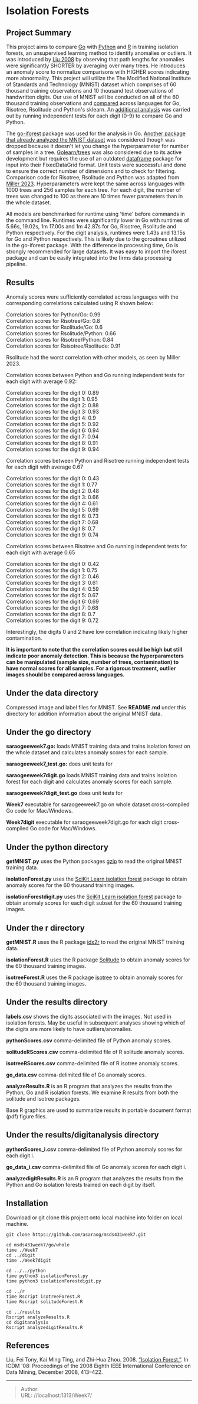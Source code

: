 # 

# Isolation Forests

## Project Summary
This project aims to compare [Go](./go) with [Python](./python) and [R](./r) in training isolation forests, an unsupervised learning method to identify anomalies or outliers. It was introduced by [Liu 2008](https://cs.nju.edu.cn/zhouzh/zhouzh.files/publication/icdm08b.pdf) by observing that path lengths for anomalies were significantly SHORTER by averaging over many trees. He introduces an anomaly score to normalize comparisons with HIGHER scores indicating more abnormality. This project will utilize the The Modified National Institute of Standards and Technology (MNIST) dataset which comprises of 60 thousand training observations and 10 thousand test observations of handwritten digits. Our use of MNIST will be conducted on all of the 60 thousand training observations and [compared](./results) across languages for Go, Risotree, Rsolitude and Python&#39;s sklearn. An [additional analysis](./results/digitanalysis/) was carried out by running independent tests for each digit (0-9) to compare Go and Python.

The [go-iforest](https://github.com/e-XpertSolutions/go-iforest) package was used for the analysis in Go. [Another package that already analyzed the MNIST dataset](https://github.com/malaschitz/randomForest/blob/master/examples/isolation2.go) was considered though was dropped because it doesn&#39;t let you change the hyperparameter for number of samples in a tree. [Golearn/trees](https://github.com/sjwhitworth/golearn/tree/master) was also considered due to its active development but requires the use of an outdated [dataframe](https://github.com/rocketlaunchr/dataframe-go) package for input into their FixedDataGrid format. Unit tests were successful and done to ensure the correct number of dimensions and to check for filtering. Comparison code for Risotree, Rsolitude and Python was adapted from [Miller 2023](https://github.com/ThomasWMiller/jump-start-mnist-iforest). Hyperparameters were kept the same across languages with 1000 trees and 256 samples for each tree. For each digit, the number of trees was changed to 100 as there are 10 times fewer parameters than in the whole dataset. 

All models are benchmarked for runtime using &#39;time&#39; before commands in the command line. Runtimes were significantly lower in Go with runtimes of 5.66s, 19.02s, 1m 17.00s and 1m 42.87s for Go, Risotree, Rsolitude and Python respectively. For the digit analysis, runtimes were 1.43s and 13.15s for Go and Python respectively. This is likely due to the goroutines utilized in the go-iforest package. With the difference in processing time, Go is strongly recommended for large datasets. It was easy to import the iforest package and can be easily integrated into the firms data processing pipeline.


## Results

Anomaly scores were sufficiently correlated across languages with the corresponding correlations calculated using R shown below:

Correlation scores for Python/Go:  0.99 \
Correlation scores for Risotree/Go:  0.8 \
Correlation scores for Rsolitude/Go:  0.6 \
Correlation scores for Rsolitude/Python:  0.66  \
Correlation scores for Risotree/Python:  0.84 \
Correlation scores for Rsisotree/Rsolitude:  0.91 

Rsolitude had the worst correlation with other models, as seen by Miller 2023.

Correlation scores between Python and Go running independent tests for each digit with average 0.92:

Correlation scores for the digit 0:  0.89 \
Correlation scores for the digit 1:  0.95 \
Correlation scores for the digit 2:  0.88 \
Correlation scores for the digit 3:  0.93 \
Correlation scores for the digit 4:  0.9 \
Correlation scores for the digit 5:  0.92 \
Correlation scores for the digit 6:  0.94 \
Correlation scores for the digit 7:  0.94 \
Correlation scores for the digit 8:  0.91 \
Correlation scores for the digit 9:  0.94 

Correlation scores between Python and Risotree running independent tests for each digit with average 0.67 
 
Correlation scores for the digit 0:  0.43 \
Correlation scores for the digit 1:  0.77 \
Correlation scores for the digit 2:  0.48 \
Correlation scores for the digit 3:  0.66 \
Correlation scores for the digit 4:  0.61 \
Correlation scores for the digit 5:  0.69 \
Correlation scores for the digit 6:  0.73 \
Correlation scores for the digit 7:  0.68 \
Correlation scores for the digit 8:  0.7 \
Correlation scores for the digit 9:  0.74 

Correlation scores between Risotree and Go running independent tests for each digit with average 0.65 
 
Correlation scores for the digit 0:  0.42 \
Correlation scores for the digit 1:  0.75 \
Correlation scores for the digit 2:  0.46 \
Correlation scores for the digit 3:  0.61 \
Correlation scores for the digit 4:  0.59 \
Correlation scores for the digit 5:  0.67 \
Correlation scores for the digit 6:  0.69 \
Correlation scores for the digit 7:  0.68 \
Correlation scores for the digit 8:  0.7 \
Correlation scores for the digit 9:  0.72

Interestingly, the digits 0 and 2 have low correlation indicating likely higher contamination.

**It is important to note that the correlation scores could be high but still indicate poor anomaly detection. This is because the hyperparameters can be manipulated (sample size, number of trees, contamination) to have normal scores for all samples. For a rigorous treatment, outlier images should be compared across languages.**

## Under the data directory

Compressed image and label files for MNIST. See **README.md** under this directory for addition information about the original MNIST data.

## Under the go directory

**saraogeeweek7.go:** loads MNIST training data and trains isolation forest on the whole dataset and calculates anomaly scores for each sample.

**saraogeeweek7_test.go:** does unit tests for 

**saraogeeweek7digit.go** loads MNIST training data and trains isolation forest for each digit and calculates anomaly scores for each sample.

**saraogeeweek7digit_test.go** does unit tests for

**Week7** executable for saraogeeweek7.go on whole dataset cross-compiled Go code for Mac/Windows. 

**Week7digit** executable for saraogeeweek7digit.go for each digit cross-compiled Go code for Mac/Windows.

## Under the python directory

**getMNIST.py** uses the Python packages [gzip](https://github.com/petar/GoMNIST) to read the original MNIST training data. 

**isolationForest.py** uses the [SciKit Learn isolation forest](https://scikit-learn.org/stable/modules/generated/sklearn.ensemble.IsolationForest.html) package to obtain anomaly scores for the 60 thousand training images.

**isolationForestdigit.py** uses the [SciKit Learn isolation forest](https://scikit-learn.org/stable/modules/generated/sklearn.ensemble.IsolationForest.html) package to obtain anomaly scores for each digit subset for the 60 thousand training images.

## Under the r directory

**getMNIST.R** uses the R package [idx2r](https://cran.r-project.org/web/packages/idx2r/index.html) to read the original MNIST training data. 

**isolationForest.R** uses the R package [Solitude](https://cran.r-project.org/web/packages/solitude/solitude.pdf) to obtain anomaly scores for the 60 thousand training images.

**isotreeForest.R** uses the R package [isotree](https://cran.r-project.org/web/packages/isotree/isotree.pdf) to obtain anomaly scores for the 60 thousand training images.

## Under the results directory

**labels.csv** shows the digits associated with the images. Not used in isolation forests. May be useful in subsequent analyses showing which of the digits are more likely to have outliers/anomalies.

**pythonScores.csv** comma-delimited file of Python anomaly scores.

**solitudeRScores.csv** comma-delimited file of R solitude anomaly scores.

**isotreeRScores.csv** comma-delimited file of R isotree anomaly scores.

**go_data.csv** comma-delimited file of Go anomaly scores.

**analyzeResults.R** is an R program that analyzes the results from the Python, Go and R isolation forests. We examine R results from both the solitude and isotree packages. 

Base R graphics are used to summarize results in portable document format (pdf) figure files.

## Under the results/digitanalysis directory

**pythonScores_i.csv** comma-delimited file of Python anomaly scores for each digit i.

**go_data_i.csv** comma-delimited file of Go anomaly scores for each digit i.

**analyzedigitResults.R** is an R program that analyzes the results from the Python and Go isolation forests trained on each digit by itself.

## Installation

Download or git clone this project onto local machine into folder on local machine.
```
git clone https://github.com/asaraog/msds431week7.git

cd msds431week7/go/whole
time ./Week7
cd ../digit
time ./Week7digit

cd ../../python
time python3 isolationForest.py
time python3 isolationForestdigit.py

cd ../r
time Rscript isotreeForest.R
time Rscript solitudeForest.R

cd ../results
Rscript analyzeResults.R
cd digitanalysis
Rscript analyzedigitResults.R

```

## References

Liu, Fei Tony, Kai Ming Ting, and Zhi-Hua Zhou. 2008. [“Isolation Forest.”](https://cs.nju.edu.cn/zhouzh/zhouzh.files/publication/icdm08b.pdf). In ICDM &#39;08: Proceedings of the 2008 Eighth IEEE International Conference on Data Mining, December 2008, 413–422.





---

> Author:   
> URL: //localhost:1313/Week7/  

